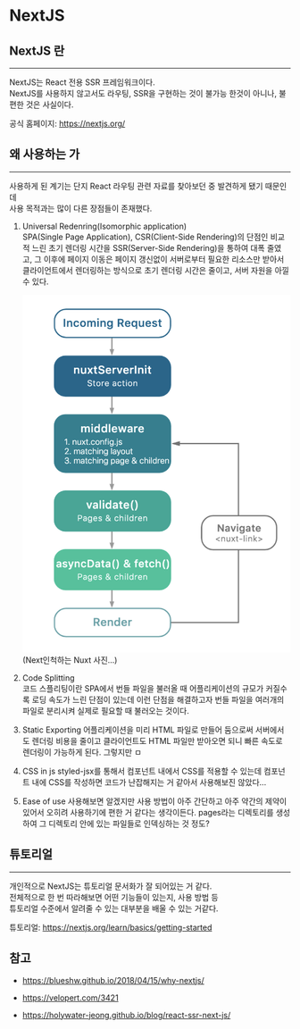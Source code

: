 # NextJS

## NextJS 란

---

NextJS는 React 전용 SSR 프레임워크이다.  
NextJS를 사용하지 않고서도 라우팅, SSR을 구현하는 것이 불가능 한것이 아니나, 불편한 것은 사실이다.

공식 홈페이지: https://nextjs.org/

## 왜 사용하는 가

---

사용하게 된 계기는 단지 React 라우팅 관련 자료를 찾아보던 중 발견하게 됐기 때문인데  
사용 목적과는 많이 다른 장점들이 존재했다.

1. Universal Redenring(Isomorphic application)  
   SPA(Single Page Application), CSR(Client-Side Rendering)의 단점인 비교적 느린 초기 렌더링 시간을 SSR(Server-Side Rendering)을 통하여 대폭 줄였고, 그 이후에 페이지 이동은 페이지 갱신없이 서버로부터 필요한 리소스만 받아서 클라이언트에서 렌더링하는 방식으로 초기 렌더링 시간은 줄이고, 서버 자원을 아낄 수 있다.

   ![Next인척하는 Nuxt](./lifecycle.png)  
   (Next인척하는 Nuxt 사진...)

2. Code Splitting  
   코드 스플리팅이란 SPA에서 번들 파일을 불러올 때 어플리케이션의 규모가 커질수록 로딩 속도가 느린 단점이 있는데 이런 단점을 해결하고자 번들 파일을 여러개의 파일로 분리시켜 실제로 필요할 때 불러오는 것이다.

3. Static Exporting
   어플리케이션을 미리 HTML 파일로 만들어 둠으로써 서버에서도 렌더링 비용을 줄이고 클라이언트도 HTML 파일만 받아오면 되니 빠른 속도로 렌더링이 가능하게 된다. 그렇지만 ㅁ

4. CSS in js
   styled-jsx를 통해서 컴포넌트 내에서 CSS를 적용할 수 있는데 컴포넌트 내에 CSS를 작성하면 코드가 난잡해지는 거 같아서 사용해보진 않았다...

5. Ease of use
   사용해보면 알겠지만 사용 방법이 아주 간단하고 아주 약간의 제약이 있어서 오히려 사용하기에 편한 거 같다는 생각이든다. pages라는 디렉토리를 생성하여 그 디렉토리 안에 있는 파일들로 인덱싱하는 것 정도?

## 튜토리얼

---

개인적으로 NextJS는 튜토리얼 문서화가 잘 되어있는 거 같다.  
전체적으로 한 번 따라해보면 어떤 기능들이 있는지, 사용 방법 등  
튜토리얼 수준에서 알려줄 수 있는 대부분을 배울 수 있는 거같다.

튜토리얼: https://nextjs.org/learn/basics/getting-started

## 참고

- https://blueshw.github.io/2018/04/15/why-nextjs/

- https://velopert.com/3421

- https://holywater-jeong.github.io/blog/react-ssr-next-js/
